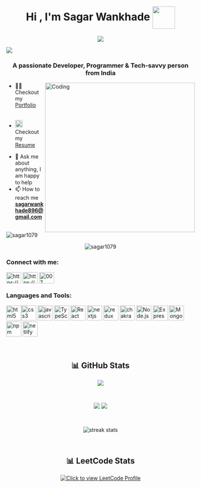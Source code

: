 <h1 align="center">Hi , I'm Sagar Wankhade <img width="60" height="60" align="center"
      src="https://media.tenor.com/fFWcjOYqpWMAAAAM/jasgagger-jason.gif"> </h1>

<p align="center">
   <img src="https://readme-typing-svg.herokuapp.com?size=26&duration=2500&lines=Software+Engineer;fullstack+developer">
</p>
<a href="#">
<img src="https://blog.postman.com/wp-content/uploads/2019/01/platform.png"></a>

<h3 align="center">A passionate Developer, Programmer & Tech-savvy person from India</h3>

<img align="right" alt="Coding" width="400"
   src="https://i.pinimg.com/originals/5a/ab/23/5aab239aeaf861b629f3eac134d6bf74.gif">



<!-- Portfolio -->
- 👨‍💻 Checkout my [Portfolio](https://sagar1079.github.io) &nbsp; <img width="15"
   src="https://i.gifer.com/origin/b3/b34dc1592ae8556da933835c0d532738_w200.webp">


<!-- Resume -->
- <img width="20"
   src="https://user-images.githubusercontent.com/66555692/190847273-1a125e30-6bb9-4221-916f-47ef6d774f58.png"> Checkout
my [Resume](https://drive.google.com/file/d/1fNp6Hs_BnTyJ8irjtbHlPhkTkV_qJxzC/view?usp=sharing)&nbsp; <img width="15"
   src="https://i.gifer.com/origin/b3/b34dc1592ae8556da933835c0d532738_w200.webp">


<!-- <img width="30" src = "https://user-images.githubusercontent.com/66555692/190847273-1a125e30-6bb9-4221-916f-47ef6d774f58.png" > -->


- 💬 Ask me about anything, I am happy to help <img width="15"
   src="https://i.gifer.com/origin/b3/b34dc1592ae8556da933835c0d532738_w200.webp">
- 📫 How to reach me **sagarwankhade896@gmail.com** <img width="15"
   src="https://i.gifer.com/origin/b3/b34dc1592ae8556da933835c0d532738_w200.webp">

<p align="left"> <img src="https://komarev.com/ghpvc/?username=sagar1079&label=Profile%20views&color=0e75b6&style=flat"
      alt="sagar1079" /> </p>

<p align="center"> <img src="https://github-profile-trophy.vercel.app/?username=sagar1079&theme=algolia"
      alt="sagar1079" /> </p>

<h3 align="left">Connect with me:</h3>
<p align="left">
   <a href="https://www.linkedin.com/in/Sagar1079/" target="_blank"><img align="center"
         src="https://raw.githubusercontent.com/rahuldkjain/github-profile-readme-generator/master/src/images/icons/Social/linked-in-alt.svg"
         alt="https://www.linkedin.com/in/Sagar1079/" height="30" width="40" /></a>
   <a href="https://instagram.com/sagar_dev555" target="_blank"><img align="center"
         src="https://raw.githubusercontent.com/rahuldkjain/github-profile-readme-generator/master/src/images/icons/Social/instagram.svg"
         alt="https://www.instagram.com" height="30" width="40" /></a>
   <a href="https://www.leetcode.com/Sagar1079" target="_blank"><img align="center"
         src="https://raw.githubusercontent.com/rahuldkjain/github-profile-readme-generator/master/src/images/icons/Social/leet-code.svg"
         alt="007" height="30" width="40" /></a>
</p>

<h3 align="left">Languages and Tools:</h3>
<p align="left">
   <img src="https://user-images.githubusercontent.com/25181517/192158954-f88b5814-d510-4564-b285-dff7d6400dad.png"
      alt="html5" width="40" height="40" /><img
      src="https://user-images.githubusercontent.com/25181517/183898674-75a4a1b1-f960-4ea9-abcb-637170a00a75.png"
      alt="css3" width="40" height="40" />
   <img src="https://user-images.githubusercontent.com/25181517/117447155-6a868a00-af3d-11eb-9cfe-245df15c9f3f.png"
      alt="javascript" width="40" height="40" />
   <img src="https://profilinator.rishav.dev/skills-assets/typescript-original.svg" alt="TypeScript" width="40"
      height="40" />
   <img src="https://profilinator.rishav.dev/skills-assets/react-original-wordmark.svg" alt="React" width="40"
      height="40" />
   <img src="https://www.rlogical.com/wp-content/uploads/2021/08/Rlogical-Blog-Images-thumbnail.png" alt="nextjs"
      width="40" height="40" />
   <img src="https://user-images.githubusercontent.com/25181517/187896150-cc1dcb12-d490-445c-8e4d-1275cd2388d6.png"
      alt="redux" width="40" height="40" />
   <img src="https://user-images.githubusercontent.com/25181517/190887639-d0ba4ec9-ddbe-45dd-bea1-4db83846503e.png"
      alt="chakra" width="40" height="40" />
   <img src="https://profilinator.rishav.dev/skills-assets/nodejs-original-wordmark.svg" alt="Node.js" width="40"
      height="40" />
   <img src="https://skillshack.blob.core.windows.net/uploads/express.webp" alt="Express.js" width="40" height="40" />
   <img src="https://profilinator.rishav.dev/skills-assets/mongodb-original-wordmark.svg" alt="MongoDB" width="40"
      height="40" />
   <img src="https://user-images.githubusercontent.com/25181517/121401671-49102800-c959-11eb-9f6f-74d49a5e1774.png"
      alt="npm" width="40" height="40" />

   <img src="https://skillicons.dev/icons?i=netlify" alt="netlify" width="40" height="40" />
</p>
<br />

<h2 align="center"> 📊 GitHub Stats</h2>
<p align="center">
   <img
      src="http://github-profile-summary-cards.vercel.app/api/cards/profile-details?username=sagar1079&theme=solarized_dark">
</p>
<br />
<p align="center">
   <img
      src="http://github-profile-summary-cards.vercel.app/api/cards/most-commit-language?username=sagar1079&theme=solarized_dark">
   <img src="http://github-profile-summary-cards.vercel.app/api/cards/stats?username=sagar1079&theme=solarized_dark">
 
</p>
<br />
<p align="center">
   <img alt="streak stats"
      src="https://github-readme-streak-stats.herokuapp.com/?user=sagar1079&theme=nord">
</p>
<br />
<h2 align="center">📊 LeetCode Stats</h2>
<p align="center">
   <a href="https://www.leetcode.com/Sagar1079" target="_blank"><img title="Click to view LeetCode Profile"
         align="center" src="https://leetcard.jacoblin.cool/Sagar1079?theme=nord" /></a>
</p>
